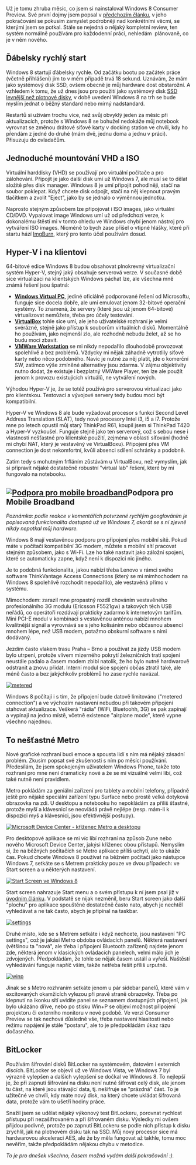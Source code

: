 <!-- dcterms:identifier = aspnetcz#378 -->
<!-- dcterms:title = Windows 8 po měsíci -->
<!-- dcterms:abstract = Už je tomu zhruba měsíc, co jsem si nainstaloval Windows 8 Consumer Preview. Své první dojmy jsem popsal v předchozím článku, v jeho pokračování se pokusím zamyslet podrobněji nad konkrétními věcmi, se kterými jsem se potkal. -->
<!-- np9:categoryId = 7 -->
<!-- x4w:category = Software -->
<!-- np9:authorId = 1 -->
<!-- np9:authorEmail = michal.valasek@altairis.cz -->
<!-- dcterms:creator = Michal Altair Valášek -->
<!-- dcterms:created = 2012-03-28T20:34:32.8+02:00 -->
<!-- dcterms:dateAccepted = 2012-03-28T20:30:00+02:00 -->
<!-- x4w:pictureWidth = 150 -->
<!-- x4w:pictureHeight = 150 -->
<!-- x4w:pictureUrl = /perex-pictures/20120328-windows-8-po-mesici.png -->

Už je tomu zhruba měsíc, co jsem si nainstaloval Windows 8 Consumer Preview. Své první dojmy jsem popsal v [předchozím článku](http://www.aspnet.cz/articles/371-windows-8-visual-studio-11-prvni-dojmy), v jeho pokračování se pokusím zamyslet podrobněji nad konkrétními věcmi, se kterými jsem se potkal. Stále se nejedná o nějaký kompletní review, ten systém normálně používám pro každodenní práci, nehledám  plánovaně, co je v něm nového.

## Ďábelsky rychlý start

Windows 8 startují ďábelsky rychle. Od začátku bootu po začátek práce (včetně přihlášení) jim to v mém případě trvá 18 sekund. Uznávám, že mám jako systémový disk SSD, ovšem obecně je můj hardware dost obstarožní. A vzhledem k tomu, že už dnes jsou pro použití jako systémový disk [SSD levnější než plotnové disky](http://diit.cz/clanek/ssd-je-levnejsi-nez-hdd), v době uvedení Windows 8 na trh se bude myslím jednat o běžný standard nebo mírný nadstandard.

Restartů si užívám trochu více, než svůj obvyklý jeden za měsíc při aktualizacích, protože s Windows 8 se bohužel nedokáže můj notebook vyrovnat se změnou drátové síťové karty v docking station ve chvíli, kdy ho přendám z jedné do druhé (mám dvě, jednu doma a jednu v práci). Přisuzuju do ovladačům.

## Jednoduché mountování VHD a ISO

Virtuální harddisky (VHD) se používají pro virtuální počítače a pro zálohování. Připojit je jako další disk umí už Windows 7, ale musí se to dělat složitě přes disk manager. Windows 8 je umí připojit pohodlněji, stačí na soubor poklepat. Když chcete disk odpojit, stačí na něj klepnout pravým tlačítkem a zvolit "Eject", jako by se jednalo o výměnnou jednotku.

Naprosto stejným způsobem lze připojovat i ISO images, jako virtuální CD/DVD. Vypalovat image Windows umí už od předchozí verze, k dokonalému štěstí mi v tomto ohledu ve Windows chybí jenom nástroj pro vytváření ISO images. Nicméně to bych zase přišel o vtipné hlášky, které při startu hází [ImgBurn](http://www.imgburn.com/), který pro tento účel používám dosud.

## Hyper-V i na klientovi

64-bitové edice Windows 8 budou obsahovat plnokrevný virtualizační systém Hyper-V, stejný jaký obsahuje serverová verze. V současné době sice virtualizaci na klientských Windows páchat lze, ale všechna mně známá řešení jsou špatná:

*   **[Windows Virtual PC](http://www.microsoft.com/windows/virtual-pc/default.aspx)**, jediné oficiálně podporované řešení od Microsoftu, funguje sice docela dobře, ale umí emulovat jenom 32-bitové operační systémy. To znamená, že servery (které jsou už jenom 64-bitové) virtualizovat nemůžete, třeba pro účely testování. 
*   [**VirtualBox**](https://www.virtualbox.org/) tohle sice umí, ale jeho uživatelské rozhraní je velmi svérázné, stejně jako přístup k souborům virtuálních disků. Momentálně ho používám, jako nejmenší zlo, ale rozhodně nebudu želet, až se ho budu moci zbavit. 
*   [**VMWare Workstation**](http://www.vmware.com/products/workstation/overview.html) se mi nikdy nepodařilo dlouhodobě provozovat spolehlivě a bez problémů. Vždycky mi nějak záhadně vytrotlily síťové karty nebo něco podobného. Navíc je nutné za něj platit, jde o komerční SW, zatímco výše zmíněné alternativy jsou zdarma. V zájmu objektivity nutno dodat, že existuje i bezplatný VMWare Player, ten lze ale použít jenom k provozu existujících virtuálů, ne vytváření nových.  

Výhodou Hyper-V je, že se totéž používá pro serverovou virtualizaci jako pro klientskou. Testovací a vývojové servery tedy budou moci být kompatibilní.

Hyper-V ve Windows 8 ale bude vyžadovat procesor s funkcí Second Level Address Translation (SLAT), tedy nové procesory Intel i3, i5 a i7. Protože mne po letech opustil můj starý ThinkPad R61, koupil jsem si ThinkPad T420 a Hyper-V vyzkoušel. Funguje stejně jako ten serverový, což s sebou nese i vlastnosti nešťastné pro klientské použití, zejména v oblasti síťování (hodně mi chybí NAT, který je vestavěný ve VirtualBoxu). Připojení přes VM connection je dost nekomfortní, kvůli absenci sdílení schránky a podobně. 

Zatím tedy s mohutným frfláním zůstávám u VirtualBoxu, než vymyslím, jak si připravit nějaké dostatečně robustní "virtual lab" řešení, které by mi fungovalo na notebooku.

## [![Podpora pro mobile broadband](http://www.aspnet.cz/Files/20120328-broadband_thumb.png "Podpora pro mobile broadband")](http://www.aspnet.cz/Files/20120328-broadband_2.png)Podpora pro Mobile Broadband

*Poznámka: podle reakce v komentářích potvrzené rychlým googlováním je popisovaná funkcionalita dostupná už ve Windows 7, akorát se s ní zjevně nikdy nepotkal můj hardware.*

Windows 8 mají vestavěnou podporu pro připojení přes mobilní sítě. Pokud máte v počítači kompatibilní 3G modem, můžete s mobilní sítí pracovat stejným způsobem, jako s Wi-Fi. Lze ho také nastavit jako záložní spojení, které se automaticky zapne, když není k dispozici nic jiného.

Je to podobná funkcionalita, jakou nabízí třeba Lenovo v rámci svého software ThinkVantage Access Connections (který se mi mimhochodem na Windows 8 spolehlivě rozchodit nepodařilo), ale vestavěná přímo v systému.

Mimochodem: zarazil mne propastný rozdíl chováním vestavěného profesionálního 3G modulu (Ericsson F5521gw) a takových těch USB neřádů, co operátoři rozdávají prakticky zadarmo k internetovým tarifům. Mini PCI-E modul v kombinaci s vestavěnou anténou nabízí mnohem kvalitnější signál a vyrovnává se s jeho kolísáním nebo občasnou absencí mnohem lépe, než USB modem, potažmo obskurní software s nimi dodávaný. 

Jezdím často vlakem trasu Praha – Brno a používat za jízdy USB modem bylo utrpení, protože vlivem mizerného pokrytí železničních tratí spojení neustále padalo a časem modem zblbl natolik, že ho bylo nutné hardwarově odstranit a znovu přidat. Interní modul sice spojení občas ztratil také, ale méně často a bez jakýchkoliv problémů ho zase rychle navázal.

[![metered](http://www.aspnet.cz/Files/20120328-metered_thumb.png "metered")](http://www.aspnet.cz/Files/20120328-metered_2.png)

Windows 8 počítají i s tím, že připojení bude datově limitováno ("metered connection") a ve výchozím nastavení nebudou při takovém připojení stahovat aktualizace. Veškerá "rádia" (WiFi, Bluetoohh, 3G) se pak zapínají a vypínají na jedno místě, včetně existence "airplane mode", které vypne všechno najednou.

## To nešťastné Metro

Nové grafické rozhraní budí emoce a spousta lidí s ním má nějaký zásadní problém. Zkusím popsat své zkušenosti s ním po měsíci používání. Předesílám, že jsem spokojeným uživatelem Windows Phone, takže toto rozhraní pro mne není dramaticky nové a že se mi vizuálně velmi líbí, což také nutně není pravidlem.

Metro pokládám za geniální zařízení pro tablety a mobilní telefony, případně ještě pro nějaké speciální zařízení typu Surface nebo prostě velká dotyková obrazovka na zdi. U desktopu a notebooku ho nepokládám za příliš šťastné, protože myší a klávesnicí se neovládá právě nejlépe (resp. mám-li k dispozici myš a klávesnici, jsou efektivnější postupy).

[![Microsoft Device Center - kříženec Metro a desktopu](http://www.aspnet.cz/Files/20120328-device_center_thumb.png "Microsoft Device Center - kříženec Metro a desktopu")](http://www.aspnet.cz/Files/20120328-device_center_2.png)

Pro desktopové aplikace se mi víc líbí rozhraní na způsob Zune nebo nového Microsoft Device Center, jakýsi kříženec obou přístupů. Nemyslím si, že na běžných počítačích se Metro aplikace příliš uchytí, ale to ukáže čas. Pokud chcete Windows 8 používat na běžném počítači jako nástupce Windows 7, setkáte se s Metrem prakticky pouze ve dvou případech: ve Start screen a u některých nastavení.

[![Start Screen ve Windows 8](http://www.aspnet.cz/Files/20120328-start_thumb.png "Start Screen ve Windows 8")](http://www.aspnet.cz/Files/20120328-start_2.png)

Start screen nahrazuje Start menu a o svém přístupu k ní jsem psal již v [úvodním článku](http://www.aspnet.cz/articles/371-windows-8-visual-studio-11-prvni-dojmy). V podstatě se nijak nezměnil, beru Start screen jako další "plochu" pro aplikace spouštěné dostatečně často nato, abych je nechtěl vyhledávat a ne tak často, abych je připínal na taskbar. 

[![settings](http://www.aspnet.cz/Files/20120328-settings_thumb_1.png "settings")](http://www.aspnet.cz/Files/20120328-settings_4.png)

Druhé místo, kde se s Metrem setkáte i když nechcete, jsou nastavení "PC settings", což je jakási Metro obdoba ovládacích panelů. Některá nastavení (většinou ta "nová", ale třeba i připojení Bluetooth zařízení) najdete jenom zde, některá jenom v klasických ovládacích panelech, velmi málo jich je zdvojených. Předpokládám, že tohle se nějak časem ustálí a vyřeší. Naštěstí vyhledávání funguje napříč vším, takže netřeba řešit příliš urputně.

[![winp](http://www.aspnet.cz/Files/20120328-winp_thumb.png "winp")](http://www.aspnet.cz/Files/20120328-winp_2.png)

Jinak se s Metro rozhraním setkáte jenom u pár sidebar panelů, které vám v excitovaných okamžicích vylezou při pravé straně obrazovky. Třeba po klepnutí na ikonku sítí uvidíte panel se seznamem dostupných připojení, jak bylo ukázáno dříve, nebo po stisku Win+P se objeví možnost připojení projektoru či externího monitoru v nové podobě. Ve verzi Consumer Preview se tak nechová důsledně vše, třeba nastavení hlasitosti nebo režimu napájení je stále "postaru", ale to je předpokládám úkaz rázu dočasného.

## BitLocker

Používám šifrování disků BitLocker na systémovém, datovém i externích discích. BitLocker se objevil už ve Windows Vista, ve Windows 7 byl výrazně vylepšen a dalších vylepšení se dočkal ve Windows 8. To nejlepší je, že při zapnutí šifrování na disku není nutné šifrovat celý disk, ale jenom tu část, na které jsou stávající data, tj. nešifruje se "prázdná" část. To je užitečné ve chvíli, kdy máte nový disk, na který chcete ukládat šifrovaná data, protože vám to ušetří hodiny práce.

Snažil jsem se udělat nějaký výkonový test BitLockeru, porovnat rychlost přístupu při nezašifrovaném a při šifrovaném disku. Výsledky mi ovšem přijdou podivné, protože po zapnutí BitLockeru se podle nich přístup k disku zrychlil, jak na plotnovém disku tak na SSD. Můj nový procesor sice má hardwarovou akceleraci AES, ale že by měla fungovat až takhle, tomu moc nevěřím, takže předpokládám nějakou chybu v metodice.

*To je pro dnešek všechno, časem možná vydám další pokračování :).*